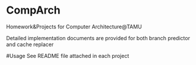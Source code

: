 # CompArch
Homework&amp;Projects for Computer Architecture@TAMU

Detailed implementation documents are provided for both branch predictor and cache replacer

#Usage
See README file attached in each project
